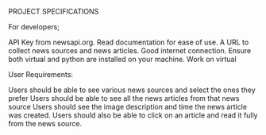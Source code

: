 PROJECT SPECIFICATIONS

For developers;

API Key from newsapi.org. Read documentation for ease of use.
A URL to collect news sources and news articles.
Good internet connection.
Ensure both virtual and python are installed on your machine.
Work on virtual

User Requirements:

Users should be able to see various news sources and select the ones they prefer
Users should be able to see all the news articles from that news source
Users should see the image description and time the news article was created.
Users should also be able to click on an article and read it fully from the news source.
